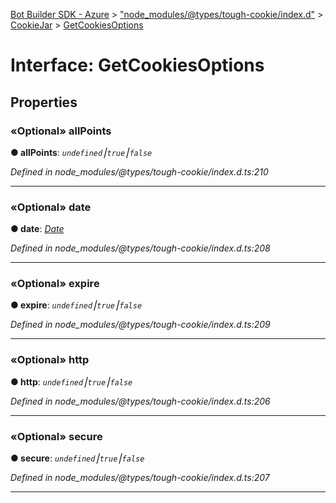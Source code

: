 [Bot Builder SDK - Azure](../README.md) > ["node_modules/@types/tough-cookie/index.d"](../modules/_node_modules__types_tough_cookie_index_d_.md) > [CookieJar](../classes/_node_modules__types_tough_cookie_index_d_.cookiejar.md) > [GetCookiesOptions](../interfaces/_node_modules__types_tough_cookie_index_d_.cookiejar.getcookiesoptions.md)



# Interface: GetCookiesOptions


## Properties
<a id="allpoints"></a>

### «Optional» allPoints

**●  allPoints**:  *`undefined`⎮`true`⎮`false`* 

*Defined in node_modules/@types/tough-cookie/index.d.ts:210*





___

<a id="date"></a>

### «Optional» date

**●  date**:  *[Date](_node_modules__types_node_index_d_.nodejs.global.md#date)* 

*Defined in node_modules/@types/tough-cookie/index.d.ts:208*





___

<a id="expire"></a>

### «Optional» expire

**●  expire**:  *`undefined`⎮`true`⎮`false`* 

*Defined in node_modules/@types/tough-cookie/index.d.ts:209*





___

<a id="http"></a>

### «Optional» http

**●  http**:  *`undefined`⎮`true`⎮`false`* 

*Defined in node_modules/@types/tough-cookie/index.d.ts:206*





___

<a id="secure"></a>

### «Optional» secure

**●  secure**:  *`undefined`⎮`true`⎮`false`* 

*Defined in node_modules/@types/tough-cookie/index.d.ts:207*





___



